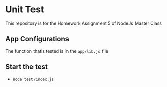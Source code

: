 # Unit Test
This repository is for the Homework Assignment 5 of NodeJs Master Class

## App Configurations
The function thatis tested is in the `app/lib.js` file

## Start the test
* `node test/index.js`

